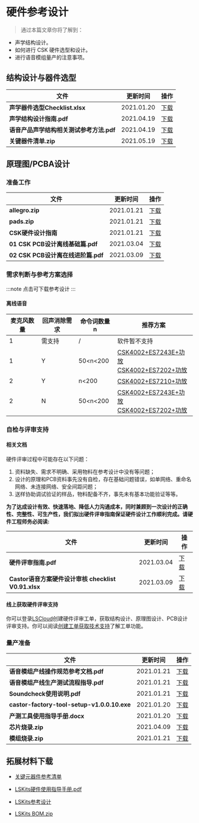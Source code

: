 
# 硬件参考设计

>通过本篇文章你将了解到：
- 声学结构设计。
- 如何进行 CSK 硬件选型和设计。
- 进行语音模组量产的注意事项。

## 结构设计与器件选型

| 文件| 更新时间 | 操作 |
| ----| ---- | ---- |
| **声学器件选型Checklist.xlsx** | 2021.01.20 |[下载](https://open.listenai.com/resource/open/doc_resource%2F%E7%A1%AC%E4%BB%B6%E8%AE%BE%E8%AE%A1%E6%8C%87%E5%8D%97%2F%E7%BB%93%E6%9E%84%E8%AE%BE%E8%AE%A1%E5%8F%82%E8%80%83%2F01.CSK%E6%96%B9%E6%A1%88%E4%BA%A7%E5%93%81Checklist.xlsx)|
| **声学结构设计指南.pdf** | 2021.04.19 |[下载](https://open.listenai.com/resource/open/doc_resource%2F%E7%A1%AC%E4%BB%B6%E8%AE%BE%E8%AE%A1%E6%8C%87%E5%8D%97%2F%E7%BB%93%E6%9E%84%E8%AE%BE%E8%AE%A1%E5%8F%82%E8%80%83%2F%E5%A3%B0%E5%AD%A6%E7%BB%93%E6%9E%84%E8%AE%BE%E8%AE%A1%E6%8C%87%E5%8D%97.pdf)|
| **语音产品声学结构相关测试参考方法.pdf** | 2021.04.19 |[下载](https://open.listenai.com/resource/open/doc_resource%2F%E7%A1%AC%E4%BB%B6%E8%AE%BE%E8%AE%A1%E6%8C%87%E5%8D%97%2F%E7%BB%93%E6%9E%84%E8%AE%BE%E8%AE%A1%E5%8F%82%E8%80%83%2F%E8%AF%AD%E9%9F%B3%E4%BA%A7%E5%93%81%E5%A3%B0%E5%AD%A6%E7%BB%93%E6%9E%84%E7%9B%B8%E5%85%B3%E6%B5%8B%E8%AF%95%E5%8F%82%E8%80%83%E6%96%B9%E6%B3%95.pdf)|
| **关键器件清单.zip** | 2021.05.19 |[下载](https://open.listenai.com/resource/open/doc_resource%2F%E7%A1%AC%E4%BB%B6%E8%AE%BE%E8%AE%A1%E6%8C%87%E5%8D%97%2F%E5%85%B3%E9%94%AE%E5%99%A8%E4%BB%B6%E6%B8%85%E5%8D%95.zip)|




## 原理图/PCBA设计

### 准备工作

| 文件            | 更新时间   | 操作                                                         |
| --------------- | ---------- | ------------------------------------------------------------ |
| **allegro.zip** | 2021.01.21 | [下载](https://open.listenai.com/resource/open/doc_resource%2F%E7%A1%AC%E4%BB%B6%E8%AE%BE%E8%AE%A1%E6%8C%87%E5%8D%97%2F%E6%A0%B8%E5%BF%83%E8%8A%AF%E7%89%87%E5%B0%81%E8%A3%85%E5%8F%82%E8%80%83%2Fallegro.zip) |
| **pads.zip**    | 2021.01.21 | [下载](https://open.listenai.com/resource/open/doc_resource%2F%E7%A1%AC%E4%BB%B6%E8%AE%BE%E8%AE%A1%E6%8C%87%E5%8D%97%2F%E6%A0%B8%E5%BF%83%E8%8A%AF%E7%89%87%E5%B0%81%E8%A3%85%E5%8F%82%E8%80%83%2Fpads.zip) |
| **CSK硬件设计指南** | 2021.01.21 |  [下载](https://open.listenai.com/resource/open/doc_resource%2F%E7%A1%AC%E4%BB%B6%E8%AE%BE%E8%AE%A1%E6%8C%87%E5%8D%97%2F%E5%8E%9F%E7%90%86%E5%9B%BE%26PCB%E8%AE%BE%E8%AE%A1%E5%8F%82%E8%80%83%2FCSK%E8%AF%AD%E9%9F%B3%E6%96%B9%E6%A1%88%20HW%20Design%20Notes.pdf) |
| **01 CSK PCB设计离线基础篇.pdf** | 2021.03.04 |[下载](https://open.listenai.com/resource/open/doc_resource%2F%E7%A1%AC%E4%BB%B6%E8%AE%BE%E8%AE%A1%E6%8C%87%E5%8D%97%2F%E5%8E%9F%E7%90%86%E5%9B%BE%26PCB%E8%AE%BE%E8%AE%A1%E5%8F%82%E8%80%83%2F01%20CSK%20PCB%E8%AE%BE%E8%AE%A1%E7%A6%BB%E7%BA%BF%E5%9F%BA%E7%A1%80%E7%AF%87.pdf)|
| **02 CSK PCB设计离在线进阶篇.pdf** | 2021.03.09 |[下载](https://open.listenai.com/resource/open/doc_resource%2F%E7%A1%AC%E4%BB%B6%E8%AE%BE%E8%AE%A1%E6%8C%87%E5%8D%97%2F%E5%8E%9F%E7%90%86%E5%9B%BE%26PCB%E8%AE%BE%E8%AE%A1%E5%8F%82%E8%80%83%2F02%20CSK%20PCB%E8%AE%BE%E8%AE%A1%E7%A6%BB%E5%9C%A8%E7%BA%BF%E8%BF%9B%E9%98%B6%E7%AF%87.pdf)|



### 需求判断与参考方案选择

:::note
点击可下载参考设计
:::

#### 离线语音

| 麦克风数量 | 回声消除需求 | 命令词数量n | 推荐方案 |
| -- | -- | -- | -- |
| 1 | 需支持 | / | 软件暂不支持 |
| 1 | Y | 50<n<200 | [CSK4002+ES7243E+功放](https://open.listenai.com/resource/open/doc_resource%2F%E7%A1%AC%E4%BB%B6%E8%AE%BE%E8%AE%A1%E6%8C%87%E5%8D%97%2F%E5%8E%9F%E7%90%86%E5%9B%BE%26PCB%E8%AE%BE%E8%AE%A1%E5%8F%82%E8%80%83%2FCSK300X%2BES7243%E6%A0%87%E5%87%86%E7%A6%BB%E7%BA%BF%E6%A8%A1%E5%9D%97_%E6%A0%87%E6%A1%88%E5%8F%82%E8%80%83%E8%AE%BE%E8%AE%A1C4-18.zip)<br/>[CSK4002+ES7202+功放](https://open.listenai.com/resource/open/doc_resource%2F%E7%A1%AC%E4%BB%B6%E8%AE%BE%E8%AE%A1%E6%8C%87%E5%8D%97%2F%E5%8E%9F%E7%90%86%E5%9B%BE%26PCB%E8%AE%BE%E8%AE%A1%E5%8F%82%E8%80%83%2FCSK300X%2BES7202%E7%A6%BB%E7%BA%BF%E6%A8%A1%E5%9D%97-%E6%A0%87%E6%A1%88%E5%8F%82%E8%80%83%E8%AE%BE%E8%AE%A1C4-18.zip)|
| 2 | Y | n<200 | [CSK4002+ES7210+功放](https://open.listenai.com/resource/open/doc_resource%2F%E7%A1%AC%E4%BB%B6%E8%AE%BE%E8%AE%A1%E6%8C%87%E5%8D%97%2F%E5%8E%9F%E7%90%86%E5%9B%BE%26PCB%E8%AE%BE%E8%AE%A1%E5%8F%82%E8%80%83%2FCSK4002%2BES7210%E6%A0%87%E5%87%86%E7%A6%BB%E7%BA%BF%E6%A8%A1%E5%9D%97_%E6%A0%87%E6%A1%88%E5%8F%82%E8%80%83%E8%AE%BE%E8%AE%A1C4-18.zip) |
| 2 | N | 50<n<200 | [CSK4002+ES7243E+功放](https://open.listenai.com/resource/open/doc_resource%2F%E7%A1%AC%E4%BB%B6%E8%AE%BE%E8%AE%A1%E6%8C%87%E5%8D%97%2F%E5%8E%9F%E7%90%86%E5%9B%BE%26PCB%E8%AE%BE%E8%AE%A1%E5%8F%82%E8%80%83%2FCSK300X%2BES7243%E6%A0%87%E5%87%86%E7%A6%BB%E7%BA%BF%E6%A8%A1%E5%9D%97_%E6%A0%87%E6%A1%88%E5%8F%82%E8%80%83%E8%AE%BE%E8%AE%A1C4-18.zip)<br/>[CSK4002+ES7202+功放](https://open.listenai.com/resource/open/doc_resource%2F%E7%A1%AC%E4%BB%B6%E8%AE%BE%E8%AE%A1%E6%8C%87%E5%8D%97%2F%E5%8E%9F%E7%90%86%E5%9B%BE%26PCB%E8%AE%BE%E8%AE%A1%E5%8F%82%E8%80%83%2FCSK300X%2BES7202%E7%A6%BB%E7%BA%BF%E6%A8%A1%E5%9D%97-%E6%A0%87%E6%A1%88%E5%8F%82%E8%80%83%E8%AE%BE%E8%AE%A1C4-18.zip) |



### 自检与评审支持

####  相关文档

硬件评审过程中可能存在以下问题：
1. 资料缺失、需求不明确、采用物料在参考设计中没有等问题；
2. 设计的原理和PCB资料事先没有自检，存在基础问题错误，如单网络、重命名网络、未连接网络、安全间距问题；
3. 送样协助调试验证的样品，物料配备不齐，事先未有基本功能验证等等。

**为了达成设计有效、快速落地、降低人力沟通成本，同时兼顾到一次设计的正确性、完整性、可生产性，我们拟出硬件评审指南保证硬件设计工作顺利完成。请硬件工程师务必阅读:**

| 文件| 更新时间 | 操作 |
| ----| ---- | ---- |
| **硬件评审指南.pdf** | 2021.03.04 |[下载](https://open.listenai.com/resource/open/doc_resource%2F%E7%A1%AC%E4%BB%B6%E8%AE%BE%E8%AE%A1%E6%8C%87%E5%8D%97%2F%E7%A1%AC%E4%BB%B6%E8%AF%84%E5%AE%A1%E6%8C%87%E5%8D%97.pdf)|
| **Castor语音方案硬件设计审核 checklist V0.91.xlsx** | 2021.03.09 |[下载](https://open.listenai.com/resource/open/doc_resource%2F%E7%A1%AC%E4%BB%B6%E8%AE%BE%E8%AE%A1%E6%8C%87%E5%8D%97%2F%E5%8E%9F%E7%90%86%E5%9B%BE%26PCB%E8%AE%BE%E8%AE%A1%E5%8F%82%E8%80%83%2FCastor%E8%AF%AD%E9%9F%B3%E6%96%B9%E6%A1%88%E7%A1%AC%E4%BB%B6%E8%AE%BE%E8%AE%A1%E5%AE%A1%E6%A0%B8%20checklist%20V0.91.xlsx)|


#### 线上获取硬件评审支持

你可以登录[LSCloud](https://cloud.listenai.com/)创建硬件评审工单，获取结构设计、原理图设计、PCB设计评审支持。你可以阅读[创建工单获取技术支持](https://open.listenai.com/cloud_project)了解工单功能。


### 量产准备

| 文件                                        | 更新时间   | 操作                                                         |
| ------------------------------------------- | ---------- | ------------------------------------------------------------ |
| **语音模组产线操作规范参考文档.pdf**        | 2021.01.21 | [下载](https://open.listenai.com/resource/open/doc_resource%2F%E9%87%8F%E4%BA%A7%E6%8C%87%E5%8D%97%2F%E6%A8%A1%E7%BB%84%E7%83%A7%E5%BD%95%2F%E8%AF%AD%E9%9F%B3%E6%A8%A1%E7%BB%84%E4%BA%A7%E7%BA%BF%E6%93%8D%E4%BD%9C%E8%A7%84%E8%8C%83%E5%8F%82%E8%80%83%E6%96%87%E6%A1%A3.pdf) |
| **语音模组产线生产测试流程指导.pdf**        | 2021.01.21 | [下载](https://open.listenai.com/resource/open/doc_resource%2F%E9%87%8F%E4%BA%A7%E6%8C%87%E5%8D%97%2F%E6%A8%A1%E7%BB%84%E7%83%A7%E5%BD%95%2F%E8%AF%AD%E9%9F%B3%E6%A8%A1%E7%BB%84%E4%BA%A7%E7%BA%BF%E7%94%9F%E4%BA%A7%E6%B5%8B%E8%AF%95%E6%B5%81%E7%A8%8B%E6%8C%87%E5%AF%BC.pdf) |
| **Soundcheck使用说明.pdf**                  | 2021.01.21 | [下载](https://open.listenai.com/resource/open/doc_resource%2F%E9%87%8F%E4%BA%A7%E6%8C%87%E5%8D%97%2F%E6%A8%A1%E7%BB%84%E7%83%A7%E5%BD%95%2FSoundcheck%E4%BD%BF%E7%94%A8%E8%AF%B4%E6%98%8E.pdf) |
| **castor-factory-tool-setup-v1.0.0.10.exe** | 2021.01.20 |[下载](https://open.listenai.com/resource/open/doc_resource%2F%E9%87%8F%E4%BA%A7%E6%8C%87%E5%8D%97%2F%E6%A8%A1%E7%BB%84%E7%83%A7%E5%BD%95%2Fcastor-factory-tool-setup-v1.0.0.10.exe)|
| **产测工具使用指导手册.docx** | 2021.01.20 |[下载](https://open.listenai.com/resource/open/doc_resource%2F%E9%87%8F%E4%BA%A7%E6%8C%87%E5%8D%97%2F%E6%A8%A1%E7%BB%84%E7%83%A7%E5%BD%95%2F%E4%BA%A7%E6%B5%8B%E5%B7%A5%E5%85%B7%E4%BD%BF%E7%94%A8%E6%8C%87%E5%AF%BC%E6%89%8B%E5%86%8C.docx)|
| **芯片烧录.zip** | 2021.04.09 |[下载](https://open.listenai.com/resource/open/doc_resource%2F%E9%87%8F%E4%BA%A7%E6%8C%87%E5%8D%97%2F%E8%8A%AF%E7%89%87%E7%83%A7%E5%BD%95.zip)|
| **模组烧录.zip** | 2021.01.21 |[下载](https://open.listenai.com/resource/open/doc_resource%2F%E9%87%8F%E4%BA%A7%E6%8C%87%E5%8D%97%2F%E6%A8%A1%E7%BB%84%E7%83%A7%E5%BD%95.zip)|



## 拓展材料下载

- [关键元器件参考清单](https://open.listenai.com/resource/open/doc_resource%2F%E7%A1%AC%E4%BB%B6%E8%AE%BE%E8%AE%A1%E6%8C%87%E5%8D%97%2F%E5%85%B3%E9%94%AE%E5%99%A8%E4%BB%B6%E6%B8%85%E5%8D%95.zip)

- [LSKits硬件使用指导手册.pdf](https://open.listenai.com/resource/open/doc_resource%2F%E7%A1%AC%E4%BB%B6%E8%AE%BE%E8%AE%A1%E6%8C%87%E5%8D%97%2F%E5%8E%9F%E7%90%86%E5%9B%BE%26PCB%E8%AE%BE%E8%AE%A1%E5%8F%82%E8%80%83%2FLSKits%E7%A1%AC%E4%BB%B6%E4%BD%BF%E7%94%A8%E6%8C%87%E5%AF%BC%E6%89%8B%E5%86%8C.pdf)

- [LSKits参考设计](https://open.listenai.com/resource/open/doc_resource%2F%E7%A1%AC%E4%BB%B6%E8%AE%BE%E8%AE%A1%E6%8C%87%E5%8D%97%2F%E5%8E%9F%E7%90%86%E5%9B%BE%26PCB%E8%AE%BE%E8%AE%A1%E5%8F%82%E8%80%83%2FLSKits%E5%8F%82%E8%80%83%E8%AE%BE%E8%AE%A1.zip)

- [LSKits BOM.zip](https://open.listenai.com/resource/open/doc_resource%2F%E7%A1%AC%E4%BB%B6%E8%AE%BE%E8%AE%A1%E6%8C%87%E5%8D%97%2F%E5%8E%9F%E7%90%86%E5%9B%BE%26PCB%E8%AE%BE%E8%AE%A1%E5%8F%82%E8%80%83%2FLSKits%20BOM.zip)
